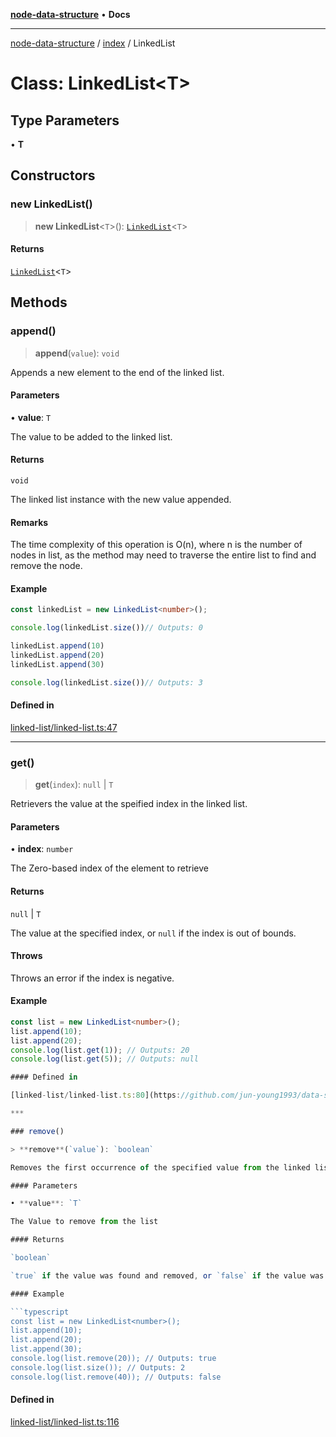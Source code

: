 [**node-data-structure**](../../README.md) • **Docs**

***

[node-data-structure](../../modules.md) / [index](../README.md) / LinkedList

# Class: LinkedList\<T\>

## Type Parameters

• **T**

## Constructors

### new LinkedList()

> **new LinkedList**\<`T`\>(): [`LinkedList`](LinkedList.md)\<`T`\>

#### Returns

[`LinkedList`](LinkedList.md)\<`T`\>

## Methods

### append()

> **append**(`value`): `void`

Appends a new element to the end of the linked list.

#### Parameters

• **value**: `T`

The value to be added to the linked list.

#### Returns

`void`

The linked list instance with the new value appended.

#### Remarks

The time complexity of this operation is O(n), where n is the number of nodes in list, as the method may need to traverse the entire list to find and remove the node.

#### Example

```typescript
const linkedList = new LinkedList<number>();

console.log(linkedList.size())// Outputs: 0

linkedList.append(10)
linkedList.append(20)
linkedList.append(30)

console.log(linkedList.size())// Outputs: 3

```

#### Defined in

[linked-list/linked-list.ts:47](https://github.com/jun-young1993/data-structure/blob/8bc9ec3869d8d29bb057d7e9455cf0209885aa17/src/linked-list/linked-list.ts#L47)

***

### get()

> **get**(`index`): `null` \| `T`

Retrievers the value at the speified index in the linked list.

#### Parameters

• **index**: `number`

The Zero-based index of the element to retrieve

#### Returns

`null` \| `T`

The value at the specified index, or `null` if the index is out of bounds.

#### Throws

Throws an error if the index is negative.

#### Example

```typescript
const list = new LinkedList<number>();
list.append(10);
list.append(20);
console.log(list.get(1)); // Outputs: 20
console.log(list.get(5)); // Outputs: null

#### Defined in

[linked-list/linked-list.ts:80](https://github.com/jun-young1993/data-structure/blob/8bc9ec3869d8d29bb057d7e9455cf0209885aa17/src/linked-list/linked-list.ts#L80)

***

### remove()

> **remove**(`value`): `boolean`

Removes the first occurrence of the specified value from the linked list.

#### Parameters

• **value**: `T`

The Value to remove from the list

#### Returns

`boolean`

`true` if the value was found and removed, or `false` if the value was not found.

#### Example

```typescript
const list = new LinkedList<number>();
list.append(10);
list.append(20);
list.append(30);
console.log(list.remove(20)); // Outputs: true
console.log(list.size()); // Outputs: 2
console.log(list.remove(40)); // Outputs: false
```

#### Defined in

[linked-list/linked-list.ts:116](https://github.com/jun-young1993/data-structure/blob/8bc9ec3869d8d29bb057d7e9455cf0209885aa17/src/linked-list/linked-list.ts#L116)
